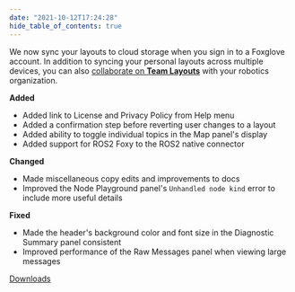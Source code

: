 ```yaml
---
date: "2021-10-12T17:24:28"
hide_table_of_contents: true
---
```


We now sync your layouts to cloud storage when you sign in to a Foxglove account. In addition to syncing your personal layouts across multiple devices, you can also [collaborate on **Team Layouts**](https://foxglove.dev/blog/announcing-foxglove-for-teams) with your robotics organization.

**Added**

- Added link to License and Privacy Policy from Help menu
- Added a confirmation step before reverting user changes to a layout
- Added ability to toggle individual topics in the Map panel's display
- Added support for ROS2 Foxy to the ROS2 native connector

**Changed**

- Made miscellaneous copy edits and improvements to docs
- Improved the Node Playground panel's `Unhandled node kind` error to include more useful details

**Fixed**

- Made the header's background color and font size in the Diagnostic Summary panel consistent
- Improved performance of the Raw Messages panel when viewing large messages

[Downloads](https://github.com/foxglove/studio/releases/tag/v0.19.0)
